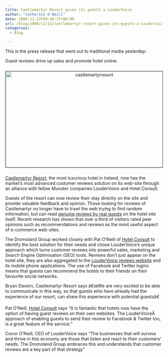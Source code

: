 ```yaml
---
title: Castlemartyr Resort gives its guests a LouderVoice
author: "Catherine O'Neill"
date: 2009-11-13T09:46:37+00:00
url: /blog/2009/11/13/castlemartyr-resort-gives-its-guests-a-loudervoice/
categories:
  - Blog

---
```

This is the press release that went out to traditional media yesterday:

Guest reviews drive up sales and promote hotel online.

<p style="text-align: center;">
  <a href="http://www.castlemartyrresort.ie/"><img class="aligncenter size-large wp-image-589" style="border: 2px solid gray; margin-top: 10px; margin-bottom: 10px;" title="castlemartyrresort" src="https://loudervoice.com/wp-content/uploads/2009/11/13/castlemartyr-resort-gives-its-guests-a-loudervoice/castlemartyrresort-1024x571.jpg" alt="castlemartyrresort" width="553" height="309" srcset="/wp-content/uploads/2009/11/13/castlemartyr-resort-gives-its-guests-a-loudervoice/castlemartyrresort-1024x571.jpg 1024w, /wp-content/uploads/2009/11/13/castlemartyr-resort-gives-its-guests-a-loudervoice/castlemartyrresort-300x167.jpg 300w, /wp-content/uploads/2009/11/13/castlemartyr-resort-gives-its-guests-a-loudervoice/castlemartyrresort.jpg 1110w" sizes="(max-width: 553px) 100vw, 553px" /></a>
</p>

<a href="http://www.castlemartyrresort.ie/" target="_blank">Castlemartyr Resort</a>, the most luxurious hotel in Ireland, now has the market&#8217;s most advanced customer reviews solution on its web-site through an alliance with fellow Munster companies LouderVoice and Hotel Consult.

Guests of the resort can now review their stay directly on the site and provide valuable feedback and opinion. Those looking for reviews of Castlemartyr no longer have to trawl the web trying to find random information, but can read <a href="http://www.castlemartyrresort.ie/hotel-reviews.html" target="_blank">genuine reviews by real guests</a> on the hotel site itself. Recent research has shown that over a third of visitors rated peer opinions such as recommendations and reviews as the most useful aspect of e-commerce web-sites.

The Dromoland Group worked closely with Pat O&#8217;Neill of <a href="http://www.hotelconsult.ie/" target="_blank">Hotel Consult</a> to identify the best solution for their needs and chose LouderVoice&#8217;s unique approach which turns customer reviews into powerful sales, marketing and Search Engine Optimisation (SEO) tools. Reviews don&#8217;t just appear on the hotel site, they are also aggregated to the <a href="https://loudervoice.com/tags/castlemartyr+resort" target="_blank">LouderVoice reviews website</a> and its mobile phone applications. The use of Facebook and Twitter logins means that guests can recommend the hotels to their friends on their favourite social networks.

Bryan Davern, Castlemartyr Resort says â€œWe are very excited to be able to communicate in this way, so that guests who have already had the experience of our resort, can share this experience with potential guestsâ€

Pat O&#8217;Neill, <a href="http://www.hotelconsult.ie/" target="_blank">Hotel Consult</a> says &#8220;It is fantastic that hotels now have the option of having guest reviews on their own websites. The LouderVoiceÂ  approach of enabling guests to send their review to Facebook & Twitter too, is a great feature of the service.&#8221;

Conor O&#8217;Neill, CEO of LouderVoice says &#8220;The businesses that will survive and thrive in this economy are those that listen and react to their customers&#8217; needs. The Dromoland Group embraces this and understands that customer reviews are a key part of that strategy&#8221;